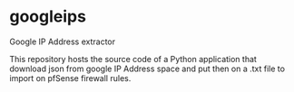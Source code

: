 # googleips
Google IP Address extractor

This repository hosts the source code of a Python application that download json from google IP Address space and put then on a .txt file to import on pfSense firewall rules.
